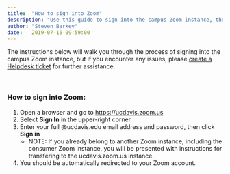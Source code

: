 ```yaml
---
title:  "How to sign into Zoom"
description: "Use this guide to sign into the campus Zoom instance, the video conferencing solution available on campus."
author: "Steven Barkey"
date:   2019-07-16 09:59:00
---
```

<p>The instructions below will walk you through the process of signing into the campus Zoom instance, but if you encounter any issues, please <a class="external-link" href="https://caeshelp.ucdavis.edu" target="_blank">create a Helpdesk ticket</a> for further assistance.</p>
<br />

<h3>How to sign into Zoom:</h3>
<ol style="PADDING-LEFT: 30px">
  <li>Open a browser and go to <a class="external-link" href="https://ucdavis.zoom.us" target="_blank">https://ucdavis.zoom.us</a></li>
  <li>Select <b>Sign In</b> in the upper-right corner</li>
  <li>Enter your full @ucdavis.edu email address and password, then click <b>Sign in</b>
    <ul style="PADDING-LEFT: 20px">
      <li>NOTE: If you already belong to another Zoom instance, including the consumer Zoom instance, you will be presented with instructions for transfering to the ucdavis.zoom.us instance.</li>
    </ul>
  </li>
  <li>You should be automatically redirected to your Zoom account.</li>
</ol>
